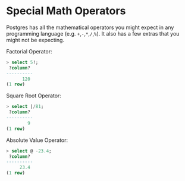 # Special Math Operators

Postgres has all the mathematical operators you might expect in any programming language (e.g. `+`,`-`,`*`,`/`,`%`). It also has a few extras that you might not be expecting.

Factorial Operator:

```sql
> select 5!;
 ?column?
----------
      120
(1 row)
```

Square Root Operator:

```sql
> select |/81;
 ?column?
----------
        9
(1 row)
```

Absolute Value Operator:

```sql
> select @ -23.4;
 ?column?
----------
     23.4
(1 row)
```
